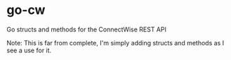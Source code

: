 # go-cw
Go structs and methods for the ConnectWise REST API

Note: This is far from complete, I'm simply adding structs and methods as I see a use for it. 
